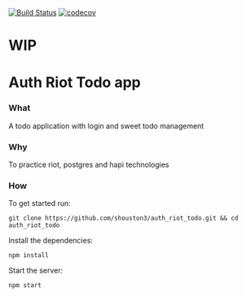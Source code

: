 [![Build Status](https://travis-ci.org/shouston3/auth_riot_todo.svg?branch=master)](https://travis-ci.org/shouston3/auth_riot_todo)
[![codecov](https://codecov.io/gh/shouston3/auth_riot_todo/branch/master/graph/badge.svg)](https://codecov.io/gh/shouston3/auth_riot_todo)

# WIP

# Auth Riot Todo app

### What

A todo application with login and sweet todo management

### Why

To practice riot, postgres and hapi technologies

### How

To get started run:

```
git clone https://github.com/shouston3/auth_riot_todo.git && cd auth_riot_todo
```

Install the dependencies:
```
npm install
```

Start the server:

```
npm start
```
